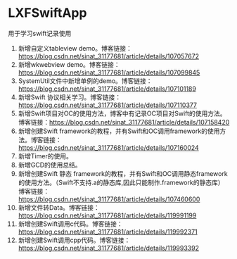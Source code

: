 # LXFSwiftApp
用于学习swift记录使用

1. 新增自定义tableview demo。博客链接：https://blog.csdn.net/sinat_31177681/article/details/107057672
2. 新增wkwebview demo。博客链接：https://blog.csdn.net/sinat_31177681/article/details/107099845
3. SystemUtil文件中新增单例的demo。博客链接：https://blog.csdn.net/sinat_31177681/article/details/107101189
4. 新增Swift 协议相关学习。博客链接：https://blog.csdn.net/sinat_31177681/article/details/107110377
5. 新增Swift项目对OC的使用方法，博客中有记录OC项目对Swift的使用方法。博客链接：https://blog.csdn.net/sinat_31177681/article/details/107158420
6. 新增创建Swift framework的教程，并有Swift和OC调用framework的使用方法。博客链接：https://blog.csdn.net/sinat_31177681/article/details/107160024
7. 新增Timer的使用。
8. 新增GCD的使用总结。
9. 新增创建Swift 静态 framework的教程，并有Swift和OC调用静态framework的使用方法。（Swift不支持.a的静态库,因此只能制作.framework的静态库）博客链接：https://blog.csdn.net/sinat_31177681/article/details/107460600
10. 新增文件转Data。博客链接：https://blog.csdn.net/sinat_31177681/article/details/119991199
11. 新增创建Swift调用c代码。博客链接：https://blog.csdn.net/sinat_31177681/article/details/119992371
12. 新增创建Swift调用cpp代码。博客链接：https://blog.csdn.net/sinat_31177681/article/details/119993392

